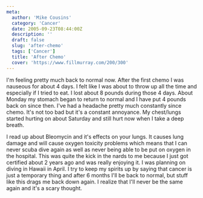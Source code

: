 ```yaml
---
meta:
  author: 'Mike Cousins'
  category: 'Cancer'
  date: 2005-09-23T08:44:00Z
  description: ''
  draft: false
  slug: 'after-chemo'
  tags: ['Cancer']
  title: 'After Chemo'
  cover: 'https://www.fillmurray.com/200/300'
---
```


I'm feeling pretty much back to normal now. After the first chemo I was nauseous
for about 4 days. I felt like I was about to throw up all the time and
especially if I tried to eat. I lost about 8 pounds during those 4 days. About
Monday my stomach began to return to normal and I have put 4 pounds back on
since then. I've had a headache pretty much constantly since chemo. It's not too
bad but it's a constant annoyance. My chest/lungs started hurting on about
Saturday and still hurt now when I take a deep breath.

I read up about Bleomycin and it's effects on your lungs. It causes lung damage
and will cause oxygen toxicity problems which means that I can never scuba dive
again as well as never being able to be put on oxygen in the hospital. This was
quite the kick in the nards to me because I just got certified about 2 years ago
and was really enjoying it. I was planning on diving in Hawaii in April. I try
to keep my spirits up by saying that cancer is just a temporary thing and after
6 months I'll be back to normal, but stuff like this drags me back down again. I
realize that I'll never be the same again and it's a scary thought.
